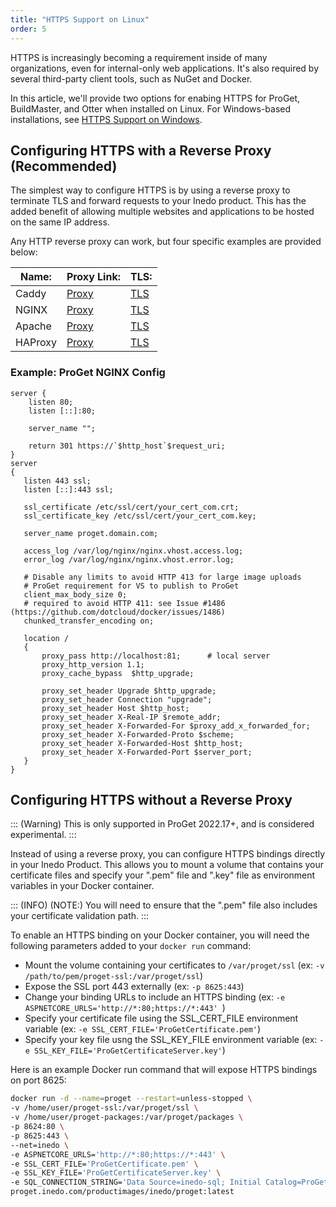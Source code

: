 ```yaml
---
title: "HTTPS Support on Linux"
order: 5
---
```


HTTPS is increasingly becoming a requirement inside of many organizations, even for internal-only web applications. It's also required by several third-party client tools, such as NuGet and Docker.  

In this article, we'll provide two options for enabing HTTPS for ProGet, BuildMaster, and Otter when installed on Linux. For Windows-based installations, see [HTTPS Support on Windows](/docs/installation/windows/web/https-support).

## Configuring HTTPS with a Reverse Proxy (Recommended)
The simplest way to configure HTTPS is by using a reverse proxy to terminate TLS and forward requests to your Inedo product. This has the added benefit of allowing multiple websites and applications to be hosted on the same IP address.

Any HTTP reverse proxy can work, but four specific examples are provided below:

| Name: | Proxy Link: | TLS: |
| --- | --- | --- |
| Caddy | [Proxy](https://github.com/caddyserver/caddy/wiki/v2:-Documentation#reverse_proxy) | [TLS](https://github.com/caddyserver/caddy/wiki/v2:-Documentation#tls) |
| NGINX | [Proxy](https://docs.nginx.com/nginx/admin-guide/web-server/reverse-proxy/) | [TLS](https://docs.nginx.com/nginx/admin-guide/security-controls/terminating-ssl-http/) |
| Apache | [Proxy](https://httpd.apache.org/docs/2.4/mod/mod_proxy.html) | [TLS](https://httpd.apache.org/docs/2.4/mod/mod_ssl.html) |
| HAProxy | [Proxy](https://www.haproxy.com/blog/the-four-essential-sections-of-an-haproxy-configuration/) | [TLS](https://www.haproxy.com/blog/haproxy-ssl-termination/) |

### Example: ProGet NGINX Config

```
server {
	listen 80;
	listen [::]:80;

	server_name "";

	return 301 https://`$http_host`$request_uri;
}
server
{
   listen 443 ssl;
   listen [::]:443 ssl;

   ssl_certificate /etc/ssl/cert/your_cert_com.crt;
   ssl_certificate_key /etc/ssl/cert/your_cert_com.key;

   server_name proget.domain.com;

   access_log /var/log/nginx/nginx.vhost.access.log;
   error_log /var/log/nginx/nginx.vhost.error.log;

   # Disable any limits to avoid HTTP 413 for large image uploads
   # ProGet requirement for VS to publish to ProGet 
   client_max_body_size 0;
   # required to avoid HTTP 411: see Issue #1486 (https://github.com/dotcloud/docker/issues/1486)
   chunked_transfer_encoding on;

   location /
   {
       proxy_pass http://localhost:81;		# local server
       proxy_http_version 1.1;
       proxy_cache_bypass  $http_upgrade;

       proxy_set_header Upgrade $http_upgrade;
       proxy_set_header Connection "upgrade";
	   proxy_set_header Host $http_host;
       proxy_set_header X-Real-IP $remote_addr;
       proxy_set_header X-Forwarded-For $proxy_add_x_forwarded_for;
       proxy_set_header X-Forwarded-Proto $scheme;
       proxy_set_header X-Forwarded-Host $http_host;
       proxy_set_header X-Forwarded-Port $server_port;
   }
}
```

## Configuring HTTPS without a Reverse Proxy
::: (Warning)
This is only supported in ProGet 2022.17+, and is considered experimental. 
:::

Instead of using a reverse proxy, you can configure HTTPS bindings directly in your Inedo Product.  This allows you to mount a volume that contains your certificate files and specify your ".pem" file and ".key" file as environment variables in your Docker container.  

::: (INFO) (NOTE:)
You will need to ensure that the ".pem" file also includes your certificate validation path.
:::

To enable an HTTPS binding on your Docker container, you will need the following parameters added to your `docker run` command:
- Mount the volume containing your certificates to `/var/proget/ssl` (ex: `-v /path/to/pem/proget-ssl:/var/proget/ssl`)
- Expose the SSL port 443 externally (ex: `-p 8625:443`)
- Change your binding URLs to include an HTTPS binding (ex: `-e ASPNETCORE_URLS='http://*:80;https://*:443' `)
- Specify your certificate file using the SSL_CERT_FILE environment variable  (ex: `-e SSL_CERT_FILE='ProGetCertificate.pem'`)
- Specify your key file usng the SSL_KEY_FILE environment variable (ex: `-e SSL_KEY_FILE='ProGetCertificateServer.key'`)

Here is an example Docker run command that will expose HTTPS bindings on port 8625:
```bash
docker run -d --name=proget --restart=unless-stopped \
-v /home/user/proget-ssl:/var/proget/ssl \
-v /home/user/proget-packages:/var/proget/packages \
-p 8624:80 \
-p 8625:443 \
--net=inedo \
-e ASPNETCORE_URLS='http://*:80;https://*:443' \
-e SSL_CERT_FILE='ProGetCertificate.pem' \
-e SSL_KEY_FILE='ProGetCertificateServer.key' \
-e SQL_CONNECTION_STRING='Data Source=inedo-sql; Initial Catalog=ProGet; User ID=sa; Password=«YourStrong!Passw0rd»' \
proget.inedo.com/productimages/inedo/proget:latest
```
